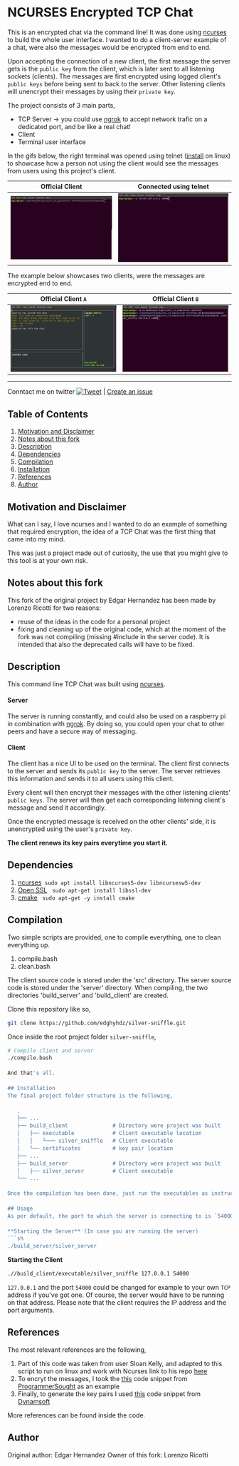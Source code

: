 # NCURSES Encrypted TCP Chat

This is an encrypted chat via the command line! It was done using [ncurses](https://www.gnu.org/software/ncurses/) to build the whole user interface. 
I wanted to do a client-server example of a chat, were also the messages would be encrypted from end to end. 

Upon accepting the connection of a new client, the first message the server gets is the `public key` from the client, which is later sent to all listening sockets (clients). The messages are first encrypted using logged client's `public keys` before being sent to back to the server. Other listening clients will unencrypt their messages by using their `private key`.

The project consists of 3 main parts, 
* TCP Server -> you could use [ngrok](https://ngrok.com/docs#tcp-examples) to accept network trafic on a dedicated port, and be like a real chat!
* Client
* Terminal user interface

In the gifs below, the right terminal was opened using telnet ([install](https://askubuntu.com/a/882032) on linux) to showcase how a person not using the client would see the messages from users using this project's client. 

Official Client            |  Connected using telnet
:-------------------------:|:-------------------------:
![](https://github.com/edghyhdz/silver-sniffle/blob/main/images/client.gif)  |  ![](https://github.com/edghyhdz/silver-sniffle/blob/main/images/telnet.gif)

The example below showcases two clients, were the messages are encrypted end to end.

Official Client `A`          |  Official Client `B`
:-------------------------:|:-------------------------:
![](https://github.com/edghyhdz/silver-sniffle/blob/main/images/client_a.gif)  |  ![](https://github.com/edghyhdz/silver-sniffle/blob/main/images/client_b.gif)

---

Conntact me on twitter [![Tweet](https://img.shields.io/twitter/url/http/shields.io.svg?style=social)](https://twitter.com/messages/compose?recipient_id=46040819) | [Create an issue](https://github.com/edghyhdz/silver-sniffle/issues/new)


## Table of Contents

1. [Motivation and Disclaimer](#motivation-and-disclaimer)
2. [Notes about this fork](#notes-about-this-fork)
3. [Description](#description)
4. [Dependencies](#dependencies)
5. [Compilation](#compilation)
6. [Installation](#installation)
7. [References](#references)
8. [Author](#author)

## Motivation and Disclaimer
What can I say, I love ncurses and I wanted to do an example of something that required encryption, the idea of a TCP Chat was the first thing that came into my mind.

This was just a project made out of curiosity, the use that you might give to this tool is at your own risk.

## Notes about this fork
This fork of the original project by Edgar Hernandez has been made by Lorenzo Ricotti for two reasons:
- reuse of the ideas in the code for a personal project
- fixing and cleaning up of the original code, which at the moment of the fork was not compiling (missing #include in the server code).
It is intended that also the deprecated calls will have to be fixed.

## Description
This command line TCP Chat was built using [ncurses](https://www.gnu.org/software/ncurses/). 

#### Server
The server is running constantly, and could also be used on a raspberry pi in combination with [ngrok](https://ngrok.com/docs#tcp-examples). By doing so, you could open your chat to other peers and have a secure way of messaging. 

#### Client
The client has a nice UI to be used on the terminal. The client first connects to the server and sends its `public key` to the server. The server retrieves this information and sends it to all users using this client. 

Every client will then encrypt their messages with the other listening  clients' `public keys`. The server will then get each corresponding listening client's message and send it accordingly. 

Once the encrypted message is received on the other clients' side, it is unencrypted using the user's `private key`.

**The client renews its key pairs everytime you start it.**

## Dependencies
 1. [ncurses](https://www.gnu.org/software/ncurses/)``` sudo apt install libncurses5-dev libncursesw5-dev```
 2. [Open SSL](https://www.openssl.org/) ``` sudo apt-get install libssl-dev```
 3. [cmake](https://www.gnu.org/software/make/) ``` sudo apt-get -y install cmake```

## Compilation
Two simple scripts are provided, one to compile everything, one to clean everything up.
1. compile.bash
2. clean.bash

The client source code is stored under the 'src' directory.
The server source code is stored under the 'server' directory.
When compiling, the two directories 'build_server' and 'build_client' are created.


Clone this repository like so, 
 ```sh
 git clone https://github.com/edghyhdz/silver-sniffle.git
 ```

 Once inside the root project folder `silver-sniffle`,
 ```sh
 # Compile client and server
./compile.bash 

And that's all.

## Installation
The final project folder structure is the following, 

    .
    ├── ...
    ├── build_client              # Directory were project was built
    │   ├── executable            # Client executable location
    │   │   └─── silver_sniffle   # Client executable
    │   └── certificates          # key pair location
    ├── ...
    ├── build_server              # Directory were project was built
    │   ├── silver_server         # Client executable
    └── ...

Once the compilation has been done, just run the executables as instructed here below. They can also be moved to other more suitable directories.

## Usage
As per default, the port to which the server is connecting to is `54000`

**Starting the Server** (In case you are running the server)
```sh
./build_server/silver_server
```

**Starting the Client**
```sh
.//build_client/executable/silver_sniffle 127.0.0.1 54000
```

`127.0.0.1` and the port `54000` could be changed for example to your own `TCP` address if you've got one. Of course, the server would have to be running on that address.
Please note that the client requires the IP address and the port arguments.

## References
The most relevant references are the following, 

1. Part of this code was taken from user Sloan Kelly, and adapted to this script to run on linux and work with Ncurses
link to his repo [here](https://bitbucket.org/sloankelly/youtube-source-repository/src/master/cpp/networking/MultipleClientsBarebonesServer/MultipleClientsBarebonesServer/)
2. To encryt the messages, I took the [this](https://www.programmersought.com/article/37955188510/) code snippet from [ProgrammerSought](https://www.programmersought.com/) as an example
3. Finally, to generate the key pairs I used [this](https://www.dynamsoft.com/codepool/how-to-use-openssl-generate-rsa-keys-cc.html) code snippet from [Dynamsoft](https://www.dynamsoft.com)

More references can be found inside the code.

## Author
Original author: Edgar Hernandez
Owner of this fork: Lorenzo Ricotti
